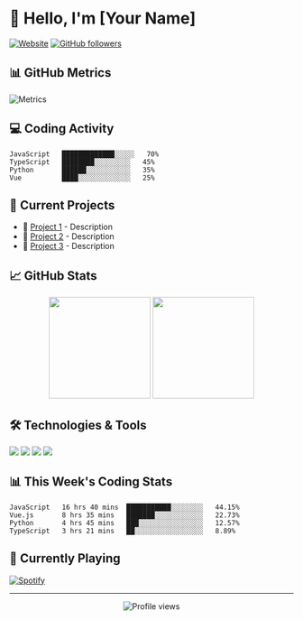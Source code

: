 # 👋 Hello, I'm [Your Name]

[![Website](https://img.shields.io/badge/Website-YourDomain.com-blue)](https://yourdomain.com)
[![GitHub followers](https://img.shields.io/github/followers/yourusername?label=Follow&style=social)](https://github.com/yourusername)

## 📊 GitHub Metrics

<!-- You'll need to set up GitHub Actions to automatically update these metrics -->
![Metrics](https://metrics.lecoq.io/yourusername?template=classic&base.header=0&base.activity=0&base.community=0&base.repositories=0&base.metadata=0&languages=1&isocalendar=1&followup=1&lines=1&achievements=1&notable=1&activity=1&commits=1&languages.limit=8&languages.threshold=0%25&languages.colors=github&languages.sections=most-used&isocalendar.duration=half-year&commits.by.date=true&achievements.threshold=C&achievements.secrets=true&achievements.limit=0&notable.repositories=false&config.timezone=Your/Timezone)

## 💻 Coding Activity

<!-- Replace with your actual stats -->
```text
JavaScript   █████████████░░░░░   70%
TypeScript   ████████░░░░░░░░░   45%
Python       ██████░░░░░░░░░░░   35%
Vue          ████░░░░░░░░░░░░░   25%
```

## 🎯 Current Projects

<!-- Update with your actual projects -->
- 🚀 [Project 1](https://github.com/yourusername/project1) - Description
- 🌟 [Project 2](https://github.com/yourusername/project2) - Description
- 🔧 [Project 3](https://github.com/yourusername/project3) - Description

## 📈 GitHub Stats

<div align="center">
  <img height="180em" src="https://github-readme-stats.vercel.app/api?username=yourusername&show_icons=true&theme=dark&include_all_commits=true&count_private=true"/>
  <img height="180em" src="https://github-readme-stats.vercel.app/api/top-langs/?username=yourusername&layout=compact&langs_count=7&theme=dark"/>
</div>

## 🛠️ Technologies & Tools

<!-- Replace these with your actual tech stack -->
![](https://img.shields.io/badge/Code-JavaScript-informational?style=flat&logo=javascript&logoColor=white&color=2bbc8a)
![](https://img.shields.io/badge/Code-Python-informational?style=flat&logo=python&logoColor=white&color=2bbc8a)
![](https://img.shields.io/badge/Code-Vue-informational?style=flat&logo=vue.js&logoColor=white&color=2bbc8a)
![](https://img.shields.io/badge/Tools-Docker-informational?style=flat&logo=docker&logoColor=white&color=2bbc8a)

## 📊 This Week's Coding Stats

<!-- You'll need to set up Wakatime for this section -->
<!--START_SECTION:waka-->
```text
JavaScript   16 hrs 40 mins  ███████████░░░░░░░░   44.15% 
Vue.js       8 hrs 35 mins   ███████░░░░░░░░░░░░   22.73% 
Python       4 hrs 45 mins   ███░░░░░░░░░░░░░░░░   12.57% 
TypeScript   3 hrs 21 mins   ██░░░░░░░░░░░░░░░░░   8.89%
```
<!--END_SECTION:waka-->

## 🎵 Currently Playing

<!-- You'll need to set up a music integration for this -->
[![Spotify](https://novatorem-spotify.vercel.app/api/spotify)](https://open.spotify.com/user/yourusername)

---

<p align="center">
  <img src="https://komarev.com/ghpvc/?username=yourusername&label=Profile%20views&color=0e75b6&style=flat" alt="Profile views"/>
</p>
